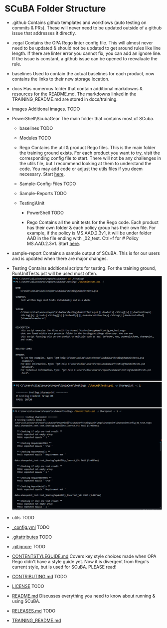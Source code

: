 # SCuBA Folder Structure

- .github
Contains github templates and workflows (auto testing on commits & PRs). These will never need to be updated outside of a github issue that addresses it directly.

- .regal
Contains the OPA Rego linter config file. This will almost never need to be updated & should not be updated to get around rules like line length. If there are linter error you cannot fix, you can add an ignore line. If the issue is constant, a github issue can be opened to reevaluate the rule.

- baselines
Used to contain the actual baselines for each product, now contains the links to their new storage location.

- docs
Has numerous folder that contain additional markdowns & resources for the README.md. The markdowns linked in the TRAINING_README.md are stored in docs/training.

- images
Additional images. TODO

- PowerShell\ScubaGear
The main folder that contains most of SCuba.

  - baselines
  TODO

  - Modules
  TODO

  - Rego
   Contains the util & product Rego files. This is the main folder the training ground exists. For each product you want to try, visit the corresponding config file to start. There will not be any challenges in the utils file, but I recommend looking at them to understand the code. You may add code or adjust the utils files if you deem necessary. Start [here](PowerShell\ScubaGear\Rego\SharepointConfig.rego).

  - Sample-Config-Files
  TODO

  - Sample-Reports
  TODO

  - Testing\Unit

    - PowerShell
    TODO

    - Rego
    Contains all the unit tests for the Rego code. Each product has their own folder & each policy group has their own file. For example, if the policy is MS.AAD.2.3v1, it will be under folder AAD in the file ending with _02_test. Ctrl+f for # Policy MS.AAD.2.3v1. Start [here](PowerShell\ScubaGear\Testing\Unit\Rego\Sharepoint\SharepointConfig_01_test.rego).

- sample-report
Contains a sample output of SCuBA. This is for our users and is updated when there are major changes.

- Testing
Contains additional scripts for testing. For the training ground, RunUnitTests.pst will be used most often.
![alt text](/docs/images/UnitTestHelp.png)
![alt text](/docs/images/UnitTestControlGroup.png)
![alt text](/docs/images/UnitTestVerbose.png)

- utils
TODO

- [_config.yml](_config.yml)
TODO

- [.gitattributes](.gitattributes)
TODO

- [.gitignore](.gitignore)
TODO

- [CONTENTSTYLEGUIDE.md](CONTENTSTYLEGUIDE.md)
Covers key style choices made when OPA Rego didn't have a style guide yet. Now it is divergent from Rego's current style, but is used for SCuBA. PLEASE read!

- [CONTRIBUTING.md](CONTRIBUTING.md)
TODO

- [LICENSE](LICENSE)
TODO

- [README.md](README.md)
Discusses everything you need to know about running & using SCuBA.

- [RELEASES.md](RELEASES.md)
TODO

- [TRAINING_README.md](TRAINING_README.md)

